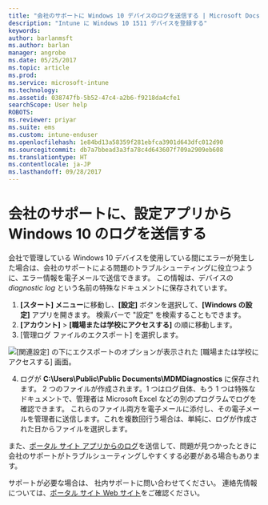 ```yaml
---
title: "会社のサポートに Windows 10 デバイスのログを送信する | Microsoft Docs"
description: "Intune に Windows 10 1511 デバイスを登録する"
keywords: 
author: barlanmsft
ms.author: barlan
manager: angrobe
ms.date: 05/25/2017
ms.topic: article
ms.prod: 
ms.service: microsoft-intune
ms.technology: 
ms.assetid: 038747fb-5b52-47c4-a2b6-f9218da4cfe1
searchScope: User help
ROBOTS: 
ms.reviewer: priyar
ms.suite: ems
ms.custom: intune-enduser
ms.openlocfilehash: 1e84bd13a58359f281ebfca3901d643dfc012d90
ms.sourcegitcommit: db7a7bbead3a3fa78c4d643607f709a2909eb608
ms.translationtype: HT
ms.contentlocale: ja-JP
ms.lasthandoff: 09/28/2017
---
```

# <a name="send-logs-to-your-company-support-from-the-settings-app-for-windows-10"></a>会社のサポートに、設定アプリから Windows 10 のログを送信する

会社で管理している Windows 10 デバイスを使用している間にエラーが発生した場合は、会社のサポートによる問題のトラブルシューティングに役立つように、エラー情報を電子メールで送信できます。 この情報は、デバイスの _diagnostic log_ という名前の特殊なドキュメントに保存されています。

1.  **[スタート] メニュー**に移動し、**[設定]** ボタンを選択して、**[Windows の設定]** アプリを開きます。 検索バーで "設定" を検索することもできます。
2.  **[アカウント]** > **[職場または学校にアクセスする]** の順に移動します。
3.  [管理ログ ファイルのエクスポート] を選択します。

  ![[関連設定] の下にエクスポートのオプションが表示された [職場または学校にアクセスする] 画面。](./media/w10-export-logs.png)

4. ログが **C:\Users\Public\Public Documents\MDMDiagnostics** に保存されます。 2 つのファイルが作成されます。1 つはログ自体、もう 1 つは特殊なドキュメントで、管理者は Microsoft Excel などの別のプログラムでログを確認できます。 これらのファイル両方を電子メールに添付し、その電子メールを管理者に送信します。これを複数回行う場合は、単純に、ログが作成された日からファイルを選択します。 

また、[ポータル サイト アプリからのログ](send-logs-to-your-it-admin-cp-windows.md)を送信して、問題が見つかったときに会社のサポートがトラブルシューティングしやすくする必要がある場合もあります。 

サポートが必要な場合は、 社内サポートに問い合わせてください。 連絡先情報については、[ポータル サイト Web サイト](https://portal.manage.microsoft.com)をご確認ください。
